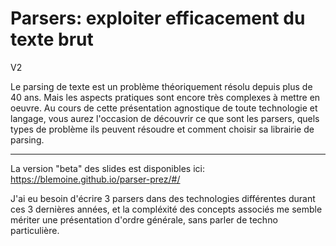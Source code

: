 Parsers: exploiter efficacement du texte brut
===

V2


Le parsing de texte est un problème théoriquement résolu depuis plus de 40 ans. Mais les aspects pratiques sont encore très complexes à mettre en oeuvre.
Au cours de cette présentation agnostique de toute technologie et langage, vous aurez l'occasion de découvrir ce que sont les parsers, quels types de problème ils peuvent résoudre et comment choisir sa librairie de parsing.



------




La version "beta" des slides est disponibles ici: https://blemoine.github.io/parser-prez/#/

J'ai eu besoin d'écrire 3 parsers dans des technologies différentes durant ces 3 dernières années, et la compléxité des concepts associés me semble mériter une présentation d'ordre générale, sans parler de techno particulière.